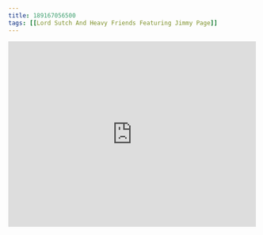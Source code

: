 ```yaml
---
title: 189167056500
tags: [[Lord Sutch And Heavy Friends Featuring Jimmy Page]]
---
```

<iframe allow="accelerometer; autoplay; clipboard-write; encrypted-media; gyroscope; picture-in-picture" allowfullscreen="" frameborder="0" height="375" id="youtube_iframe" src="https://www.youtube.com/embed/-6QWIa-UXx8?feature=oembed&amp;enablejsapi=1&amp;origin=https://safe.txmblr.com&amp;wmode=opaque" width="500"></iframe>